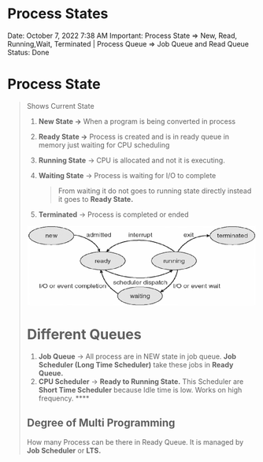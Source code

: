 # Process States

Date: October 7, 2022 7:38 AM
Important: Process State ⇒ New, Read, Running,Wait, Terminated | Process Queue ⇒ Job Queue and Read Queue
Status: Done

# Process State

> Shows Current State
> 
> 1. **New State →** When a program is being converted in process
> 2. **Ready State →** Process is created and is in ready queue in memory just waiting for CPU scheduling
> 3. **Running State** → CPU is allocated and not it is executing.
> 4. **Waiting State** → Process is waiting for I/O to complete
>     
>     > From waiting it do not goes to running state directly instead it goes to **Ready State.**
>     > 
> 5. **Terminated** → Process is completed or ended
> 
> ![Untitled](Process%20States%20283268e54d9f49029219778c8e5a4ab2/Untitled.png)
> 
> # Different Queues
> 
> 1. **Job Queue** → All process are in NEW state in job queue. **Job Scheduler (Long Time Scheduler)** take these jobs in **Ready Queue.**
> 2. **CPU Scheduler** → **Ready to Running State.** This Scheduler are **Short Time Scheduler** because Idle time is low. Works on high frequency. ****
> 
> ## Degree of Multi Programming
> 
> How many Process can be there in Ready Queue. It is managed by **Job Scheduler** or **LTS.**
>